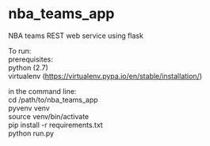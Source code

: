 # nba_teams_app
NBA teams REST web service using flask <br>

To run: <br>
prerequisites: <br>
python (2.7) <br>
virtualenv (https://virtualenv.pypa.io/en/stable/installation/) <br>

in the command line: <br>
cd /path/to/nba_teams_app <br>
pyvenv venv <br>
source venv/bin/activate <br>
pip install -r requirements.txt <br>
python run.py
